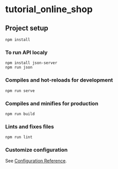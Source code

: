 # tutorial_online_shop

## Project setup
```
npm install
```
### To run API localy 
```
npm install json-server
npm run json
```
### Compiles and hot-reloads for development
```
npm run serve
```

### Compiles and minifies for production
```
npm run build
```

### Lints and fixes files
```
npm run lint
```

### Customize configuration
See [Configuration Reference](https://cli.vuejs.org/config/).

